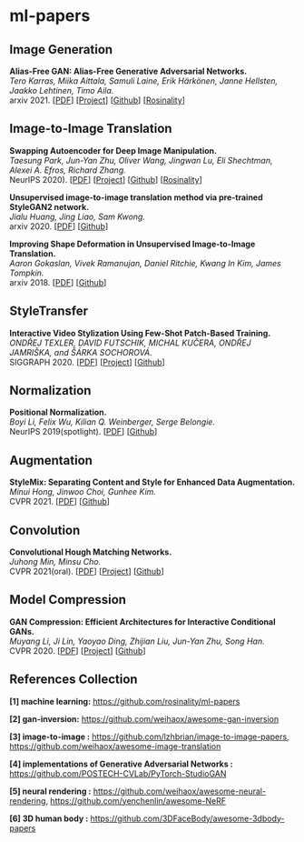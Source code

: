 # ml-papers

## Image Generation

**Alias-Free GAN: Alias-Free Generative Adversarial Networks.**<br>
*Tero Karras, Miika Aittala, Samuli Laine, Erik Härkönen, Janne Hellsten, Jaakko Lehtinen, Timo Aila.*<br>
arxiv 2021. [[PDF](https://arxiv.org/abs/2106.12423)] [[Project](https://nvlabs.github.io/alias-free-gan/)] [[Github](https://github.com/NVlabs/alias-free-gan)] [[Rosinality](https://github.com/rosinality/alias-free-gan-pytorch)] 


## Image-to-Image Translation

**Swapping Autoencoder for Deep Image Manipulation.**<br>
*Taesung Park, Jun-Yan Zhu, Oliver Wang, Jingwan Lu, Eli Shechtman, Alexei A. Efros, Richard Zhang.*<br>
NeurIPS 2020). [[PDF](https://arxiv.org/abs/2007.00653)] [[Project](https://taesung.me/SwappingAutoencoder/)] [[Github](https://github.com/taesungp/swapping-autoencoder-pytorch)] [[Rosinality](https://github.com/rosinality/swapping-autoencoder-pytorch)] 

**Unsupervised image-to-image translation method via pre-trained StyleGAN2 network.**<br>
*Jialu Huang, Jing Liao, Sam Kwong.*<br>
arxiv 2020. [[PDF](https://arxiv.org/abs/2010.05713)] [[Github](https://github.com/HideUnderBush/UI2I_via_StyleGAN2)]  

**Improving Shape Deformation in Unsupervised Image-to-Image Translation.**<br>
*Aaron Gokaslan, Vivek Ramanujan, Daniel Ritchie, Kwang In Kim, James Tompkin.*<br>
arxiv 2018. [[PDF](https://arxiv.org/abs/1808.04325)] [[Github](https://github.com/brownvc/ganimorph)] 


## StyleTransfer

**Interactive Video Stylization Using Few-Shot Patch-Based Training.**<br>
*ONDŘEJ TEXLER, DAVID FUTSCHIK, MICHAL KUČERA, ONDŘEJ JAMRIŠKA, and ŠÁRKA SOCHOROVÁ.*<br>
SIGGRAPH 2020. [[PDF](https://ondrejtexler.github.io/res/Texler20-SIG_patch-based_training_main.pdf)] [[Project](https://ondrejtexler.github.io/patch-based_training/)] [[Github](https://github.com/OndrejTexler/Few-Shot-Patch-Based-Training)] 

## Normalization

**Positional Normalization.**<br>
*Boyi Li, Felix Wu, Kilian Q. Weinberger, Serge Belongie.*<br>
NeurIPS 2019(spotlight). [[PDF](https://arxiv.org/abs/1907.04312)] [[Github](https://github.com/Boyiliee/Positional-Normalization)]  


## Augmentation

**StyleMix: Separating Content and Style for Enhanced Data Augmentation.**<br>
*Minui Hong, Jinwoo Choi, Gunhee Kim.*<br>
CVPR 2021. [[PDF](https://openaccess.thecvf.com/content/CVPR2021/papers/Hong_StyleMix_Separating_Content_and_Style_for_Enhanced_Data_Augmentation_CVPR_2021_paper.pdf)] [[Github](https://github.com/alsdml/StyleMix)]


## Convolution

**Convolutional Hough Matching Networks.**<br>
*Juhong Min, Minsu Cho.*<br>
CVPR 2021(oral). [[PDF](https://arxiv.org/abs/2103.16831)] [[Project](http://cvlab.postech.ac.kr/research/CHM)] [[Github](https://github.com/juhongm999/chm)] 


## Model Compression

**GAN Compression: Efficient Architectures for Interactive Conditional GANs.**<br>
*Muyang Li, Ji Lin, Yaoyao Ding, Zhijian Liu, Jun-Yan Zhu, Song Han.*<br>
CVPR 2020. [[PDF](https://arxiv.org/abs/2003.08936)] [[Project](https://hanlab.mit.edu/projects/gancompression)] [[Github](https://github.com/mit-han-lab/gan-compression)]  



## References Collection

**[1] machine learning:** https://github.com/rosinality/ml-papers

**[2] gan-inversion:** https://github.com/weihaox/awesome-gan-inversion

**[3] image-to-image :** https://github.com/lzhbrian/image-to-image-papers, https://github.com/weihaox/awesome-image-translation

**[4] implementations of Generative Adversarial Networks :** https://github.com/POSTECH-CVLab/PyTorch-StudioGAN

**[5] neural rendering :** https://github.com/weihaox/awesome-neural-rendering, https://github.com/yenchenlin/awesome-NeRF

**[6] 3D human body :** https://github.com/3DFaceBody/awesome-3dbody-papers
